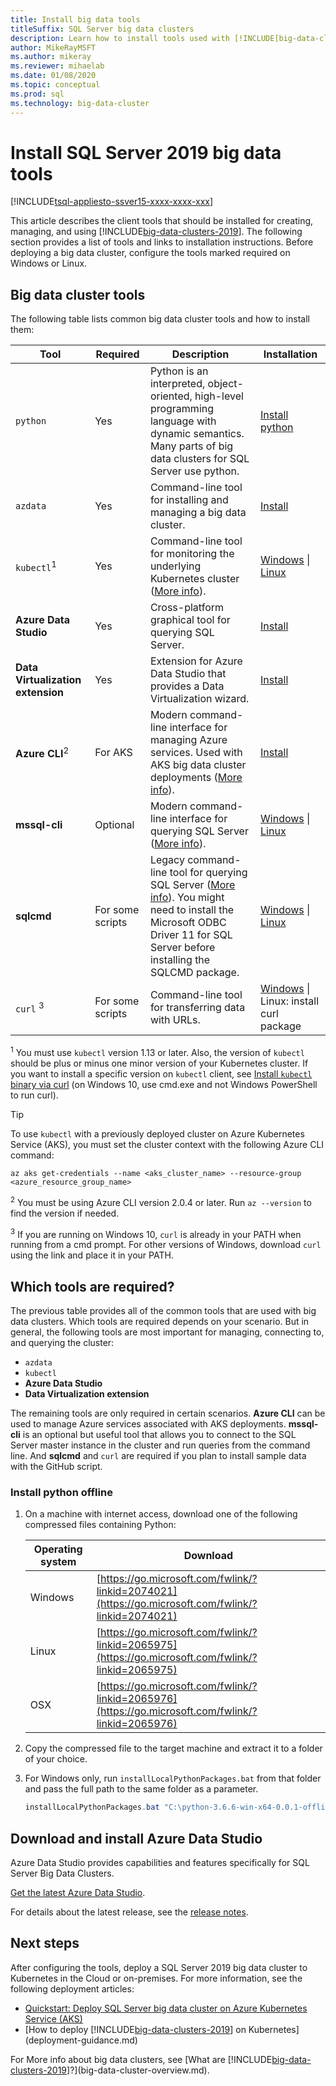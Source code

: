 ```yaml
---
title: Install big data tools
titleSuffix: SQL Server big data clusters
description: Learn how to install tools used with [!INCLUDE[big-data-clusters-2019](../includes/ssbigdataclusters-ver15.md)].
author: MikeRayMSFT 
ms.author: mikeray
ms.reviewer: mihaelab
ms.date: 01/08/2020
ms.topic: conceptual
ms.prod: sql
ms.technology: big-data-cluster
---
```


# Install SQL Server 2019 big data tools

[!INCLUDE[tsql-appliesto-ssver15-xxxx-xxxx-xxx](../includes/tsql-appliesto-ssver15-xxxx-xxxx-xxx.md)]

This article describes the client tools that should be installed for creating, managing, and using [!INCLUDE[big-data-clusters-2019](../includes/ssbigdataclusters-ver15.md)]. The following section provides a list of tools and links to installation instructions. Before deploying a big data cluster, configure the tools marked required on Windows or Linux.

## Big data cluster tools

The following table lists common big data cluster tools and how to install them:

| Tool | Required | Description | Installation |
|---|---|---|---|
| `python` | Yes | Python is an interpreted, object-oriented, high-level programming language with dynamic semantics. Many parts of big data clusters for SQL Server use python. | [Install python](#python)|
| `azdata` | Yes | Command-line tool for installing and managing a big data cluster. | [Install](deploy-install-azdata.md) |
| `kubectl`<sup>1</sup> | Yes | Command-line tool for monitoring the underlying Kubernetes cluster ([More info](https://kubernetes.io/docs/tasks/tools/install-kubectl/)). | [Windows](https://kubernetes.io/docs/tasks/tools/install-kubectl/#install-with-powershell-from-psgallery) \| [Linux](https://kubernetes.io/docs/tasks/tools/install-kubectl/#install-using-native-package-management) |
| **Azure Data Studio** | Yes | Cross-platform graphical tool for querying SQL Server. | [Install](https://aka.ms/getazuredatastudio) |
| **Data Virtualization extension** | Yes | Extension for Azure Data Studio that provides a Data Virtualization wizard. | [Install](../azure-data-studio/data-virtualization-extension.md) |
| **Azure CLI**<sup>2</sup> | For AKS | Modern command-line interface for managing Azure services. Used with AKS big data cluster deployments ([More info](https://docs.microsoft.com/cli/azure/?view=azure-cli-latest)). | [Install](https://docs.microsoft.com/cli/azure/install-azure-cli?view=azure-cli-latest) |
| **mssql-cli** | Optional | Modern command-line interface for querying SQL Server ([More info](https://github.com/dbcli/mssql-cli/blob/master/README.rst)). | [Windows](https://github.com/dbcli/mssql-cli/blob/master/doc/installation/windows.md) \| [Linux](https://github.com/dbcli/mssql-cli/blob/master/doc/installation/linux.md) |
| **sqlcmd** | For some scripts | Legacy command-line tool for querying SQL Server ([More info](https://docs.microsoft.com/sql/tools/sqlcmd-utility?view=sql-server-ver15)). You might need to install the Microsoft ODBC Driver 11 for SQL Server before installing the SQLCMD package. | [Windows](https://www.microsoft.com/download/details.aspx?id=36433) \| [Linux](../linux/sql-server-linux-setup-tools.md) |
| `curl` <sup>3</sup> | For some scripts | Command-line tool for transferring data with URLs. | [Windows](https://curl.haxx.se/windows/) \| Linux: install curl package |

<sup>1</sup> You must use `kubectl` version 1.13 or later. Also, the version of `kubectl` should be plus or minus one minor version of your Kubernetes cluster. If you want to install a specific version on `kubectl` client, see [Install `kubectl` binary via curl](https://kubernetes.io/docs/tasks/tools/install-kubectl/#install-kubectl-binary-using-curl) (on Windows 10, use cmd.exe and not Windows PowerShell to run curl).

> [!TIP]
> To use `kubectl` with a previously deployed cluster on Azure Kubernetes Service (AKS), you must set the cluster context with the following Azure CLI command:
>
>    ```azurecli
>    az aks get-credentials --name <aks_cluster_name> --resource-group <azure_resource_group_name>
>    ```

<sup>2</sup> You must be using Azure CLI version 2.0.4 or later. Run `az --version` to find the version if needed.

<sup>3</sup> If you are running on Windows 10, `curl` is already in your PATH when running from a cmd prompt. For other versions of Windows, download `curl` using the link and place it in your PATH.

## Which tools are required?

The previous table provides all of the common tools that are used with big data clusters. Which tools are required depends on your scenario. But in general, the following tools are most important for managing, connecting to, and querying the cluster:

- `azdata`
- `kubectl`
- **Azure Data Studio**
- **Data Virtualization extension**

The remaining tools are only required in certain scenarios. **Azure CLI** can be used to manage Azure services associated with AKS deployments. **mssql-cli** is an optional but useful tool that allows you to connect to the SQL Server master instance in the cluster and run queries from the command line. And **sqlcmd** and `curl` are required if you plan to install sample data with the GitHub script.

### <a id="python"></a> Install python offline

1. On a machine with internet access, download one of the following compressed files containing Python:

   | Operating system | Download |
   |---|---|
   | Windows | [https://go.microsoft.com/fwlink/?linkid=2074021](https://go.microsoft.com/fwlink/?linkid=2074021) |
   | Linux   | [https://go.microsoft.com/fwlink/?linkid=2065975](https://go.microsoft.com/fwlink/?linkid=2065975) |
   | OSX     | [https://go.microsoft.com/fwlink/?linkid=2065976](https://go.microsoft.com/fwlink/?linkid=2065976) |

1. Copy the compressed file to the target machine and extract it to a folder of your choice.

1. For Windows only, run `installLocalPythonPackages.bat` from that folder and pass the full path to the same folder as a parameter.

   ```PowerShell
   installLocalPythonPackages.bat "C:\python-3.6.6-win-x64-0.0.1-offline\0.0.1"
   ```

## Download and install Azure Data Studio

Azure Data Studio provides capabilities and features specifically for SQL Server Big Data Clusters.

[Get the latest Azure Data Studio](https://aka.ms/getazuredatastudio).

For details about the latest release, see the [release notes](../big-data-cluster/release-notes-big-data-cluster.md).

## Next steps

After configuring the tools, deploy a SQL Server 2019 big data cluster to Kubernetes in the Cloud or on-premises. For more information, see the following deployment articles:

- [Quickstart: Deploy SQL Server big data cluster on Azure Kubernetes Service (AKS)](quickstart-big-data-cluster-deploy.md)
- [How to deploy [!INCLUDE[big-data-clusters-2019](../includes/ssbigdataclusters-ss-nover.md)] on Kubernetes](deployment-guidance.md)

For More info about big data clusters, see [What are [!INCLUDE[big-data-clusters-2019](../includes/ssbigdataclusters-ver15.md)]?](big-data-cluster-overview.md).
